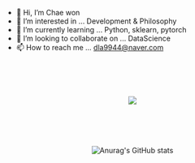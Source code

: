 - 👋 Hi, I’m Chae won
- 👀 I’m interested in ... Development & Philosophy
- 🌱 I’m currently learning ... Python, sklearn, pytorch
- 💞️ I’m looking to collaborate on ... DataScience
- 📫 How to reach me ... dla9944@naver.com
<br>
<br>
<br>
<br>
<center><img src="https://img.shields.io/badge/python-yellow?style=flat&logo=python&logoColor=3776AB"/><center>
<br>
<br>
<br>
<br>

![Anurag's GitHub stats](https://github-readme-stats.vercel.app/api?username=dla9944&show_icons=true&theme=dracula)


<!---
dla9944/dla9944 is a ✨ special ✨ repository because its `README.md` (this file) appears on your GitHub profile.
You can click the Preview link to take a look at your changes.
--->

